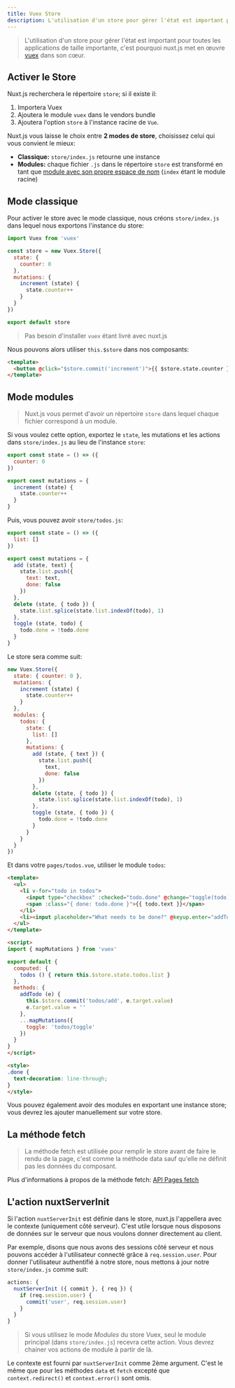```yaml
---
title: Vuex Store
description: L'utilisation d'un store pour gérer l'état est important pour toutes les applications de taille importante, c'est pourquoi nuxt.js met en œuvre Vuex dans son cœur.
---
```


> L'utilisation d'un store pour gérer l'état est important pour toutes les applications de taille importante, c'est pourquoi nuxt.js met en œuvre [vuex](https://github.com/vuejs/vuex) dans son cœur.

## Activer le Store

Nuxt.js recherchera le répertoire `store`; si il existe il:

1. Importera Vuex
2. Ajoutera le module `vuex` dans le vendors bundle
3. Ajoutera l'option `store` à l'instance racine de `Vue`.

Nuxt.js vous laisse le choix entre **2 modes de store**, choisissez celui qui vous convient le mieux:
- **Classique:** `store/index.js` retourne une instance
- **Modules:** chaque fichier `.js` dans le répertoire `store` est transformé en tant que [module avec son propre espace de nom](http://vuex.vuejs.org/en/modules.html) (`index` étant le module racine)

## Mode classique

Pour activer le store avec le mode classique, nous créons `store/index.js` dans lequel nous exportons l'instance du store:

```js
import Vuex from 'vuex'

const store = new Vuex.Store({
  state: {
    counter: 0
  },
  mutations: {
    increment (state) {
      state.counter++
    }
  }
})

export default store
```

> Pas besoin d'installer `vuex` étant livré avec nuxt.js

Nous pouvons alors utiliser `this.$store` dans nos composants:

```html
<template>
  <button @click="$store.commit('increment')">{{ $store.state.counter }}</button>
</template>
```

## Mode modules

> Nuxt.js vous permet d'avoir un répertoire `store` dans lequel chaque fichier correspond à un module.

Si vous voulez cette option, exportez le `state`, les mutations et les actions dans `store/index.js` au lieu de l'instance `store`:

```js
export const state = () => ({
  counter: 0
})

export const mutations = {
  increment (state) {
    state.counter++
  }
}
```

Puis, vous pouvez avoir `store/todos.js`:
```js
export const state = () => ({
  list: []
})

export const mutations = {
  add (state, text) {
    state.list.push({
      text: text,
      done: false
    })
  },
  delete (state, { todo }) {
    state.list.splice(state.list.indexOf(todo), 1)
  },
  toggle (state, todo) {
    todo.done = !todo.done
  }
}
```

Le store sera comme suit:
```js
new Vuex.Store({
  state: { counter: 0 },
  mutations: {
    increment (state) {
      state.counter++
    }
  },
  modules: {
    todos: {
      state: {
        list: []
      },
      mutations: {
        add (state, { text }) {
          state.list.push({
            text,
            done: false
          })
        },
        delete (state, { todo }) {
          state.list.splice(state.list.indexOf(todo), 1)
        },
        toggle (state, { todo }) {
          todo.done = !todo.done
        }
      }
    }
  }
})
```

Et dans votre `pages/todos.vue`, utiliser le module `todos`:

```html
<template>
  <ul>
    <li v-for="todo in todos">
      <input type="checkbox" :checked="todo.done" @change="toggle(todo)">
      <span :class="{ done: todo.done }">{{ todo.text }}</span>
    </li>
    <li><input placeholder="What needs to be done?" @keyup.enter="addTodo"></li>
  </ul>
</template>

<script>
import { mapMutations } from 'vuex'

export default {
  computed: {
    todos () { return this.$store.state.todos.list }
  },
  methods: {
    addTodo (e) {
      this.$store.commit('todos/add', e.target.value)
      e.target.value = ''
    },
    ...mapMutations({
      toggle: 'todos/toggle'
    })
  }
}
</script>

<style>
.done {
  text-decoration: line-through;
}
</style>
```

<div class="Alert">Vous pouvez également avoir des modules en exportant une instance store; vous devrez les ajouter manuellement sur votre store.

## La méthode fetch

> La méthode fetch est utilisée pour remplir le store avant de faire le rendu de la page, c'est comme la méthode data sauf qu'elle ne définit pas les données du composant.

Plus d'informations à propos de la méthode fetch: [API Pages fetch](/api/pages-fetch)

## L'action nuxtServerInit

Si l'action `nuxtServerInit` est définie dans le store, nuxt.js l'appellera avec le contexte (uniquement côté serveur). C'est utile lorsque nous disposons de données sur le serveur que nous voulons donner directement au client.

Par exemple, disons que nous avons des sessions côté serveur et nous pouvons accéder à l'utilisateur connecté grâce à `req.session.user`. Pour donner l'utilisateur authentifié à notre store, nous mettons à jour notre `store/index.js` comme suit:

```js
actions: {
  nuxtServerInit ({ commit }, { req }) {
    if (req.session.user) {
      commit('user', req.session.user)
    }
  }
}
```

> Si vous utilisez le mode _Modules_ du store Vuex, seul le module principal (dans `store/index.js`) recevra cette action. Vous devrez chainer vos actions de module à partir de là.

Le contexte est fourni par `nuxtServerInit` comme 2ème argument. C'est le même que pour les méthodes `data` et `fetch` excepté que `context.redirect()` et `context.error()` sont omis.
